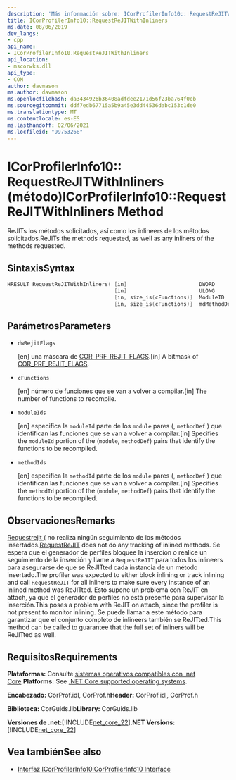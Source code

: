 ```yaml
---
description: 'Más información sobre: ICorProfilerInfo10:: RequestReJITWithInliners (método)'
title: ICorProfilerInfo10::RequestReJITWithInliners
ms.date: 08/06/2019
dev_langs:
- cpp
api_name:
- ICorProfilerInfo10.RequestReJITWithInliners
api_location:
- mscorwks.dll
api_type:
- COM
author: davmason
ms.author: davmason
ms.openlocfilehash: da3434926b36408adfdee2171d56f23ba764f0eb
ms.sourcegitcommit: ddf7edb67715a5b9a45e3dd44536dabc153c1de0
ms.translationtype: MT
ms.contentlocale: es-ES
ms.lasthandoff: 02/06/2021
ms.locfileid: "99753268"
---
```

# <a name="icorprofilerinfo10requestrejitwithinliners-method"></a><span data-ttu-id="327f3-103">ICorProfilerInfo10:: RequestReJITWithInliners (método)</span><span class="sxs-lookup"><span data-stu-id="327f3-103">ICorProfilerInfo10::RequestReJITWithInliners Method</span></span>

<span data-ttu-id="327f3-104">ReJITs los métodos solicitados, así como los inlineers de los métodos solicitados.</span><span class="sxs-lookup"><span data-stu-id="327f3-104">ReJITs the methods requested, as well as any inliners of the methods requested.</span></span>

## <a name="syntax"></a><span data-ttu-id="327f3-105">Sintaxis</span><span class="sxs-lookup"><span data-stu-id="327f3-105">Syntax</span></span>

```cpp
HRESULT RequestReJITWithInliners( [in]                       DWORD       dwRejitFlags,
                                  [in]                       ULONG       cFunctions,
                                  [in, size_is(cFunctions)]  ModuleID    moduleIds[],
                                  [in, size_is(cFunctions)]  mdMethodDef methodIds[]);
```

## <a name="parameters"></a><span data-ttu-id="327f3-106">Parámetros</span><span class="sxs-lookup"><span data-stu-id="327f3-106">Parameters</span></span>

- `dwRejitFlags`

  <span data-ttu-id="327f3-107">\[en] una máscara de [COR_PRF_REJIT_FLAGS](cor-prf-rejit-flags-enumeration.md).</span><span class="sxs-lookup"><span data-stu-id="327f3-107">\[in] A bitmask of [COR_PRF_REJIT_FLAGS](cor-prf-rejit-flags-enumeration.md).</span></span>

- `cFunctions`

  <span data-ttu-id="327f3-108">\[en] número de funciones que se van a volver a compilar.</span><span class="sxs-lookup"><span data-stu-id="327f3-108">\[in] The number of functions to recompile.</span></span>

- `moduleIds`

  <span data-ttu-id="327f3-109">\[en] especifica la `moduleId` parte de los `module` pares (, `methodDef` ) que identifican las funciones que se van a volver a compilar.</span><span class="sxs-lookup"><span data-stu-id="327f3-109">\[in] Specifies the `moduleId` portion of the (`module`, `methodDef`) pairs that identify the functions to be recompiled.</span></span>

- `methodIds`

  <span data-ttu-id="327f3-110">\[en] especifica la `methodId` parte de los `module` pares (, `methodDef` ) que identifican las funciones que se van a volver a compilar.</span><span class="sxs-lookup"><span data-stu-id="327f3-110">\[in] Specifies the `methodId` portion of the (`module`, `methodDef`) pairs that identify the functions to be recompiled.</span></span>

## <a name="remarks"></a><span data-ttu-id="327f3-111">Observaciones</span><span class="sxs-lookup"><span data-stu-id="327f3-111">Remarks</span></span>

<span data-ttu-id="327f3-112">[Requestrejit (](icorprofilerinfo4-requestrejit-method.md) no realiza ningún seguimiento de los métodos insertados.</span><span class="sxs-lookup"><span data-stu-id="327f3-112">[RequestReJIT](icorprofilerinfo4-requestrejit-method.md) does not do any tracking of inlined methods.</span></span> <span data-ttu-id="327f3-113">Se espera que el generador de perfiles bloquee la inserción o realice un seguimiento de la inserción y llame a `RequestReJIT` para todos los inlineers para asegurarse de que se ReJITted cada instancia de un método insertado.</span><span class="sxs-lookup"><span data-stu-id="327f3-113">The profiler was expected to either block inlining or track inlining and call `RequestReJIT` for all inliners to make sure every instance of an inlined method was ReJITted.</span></span> <span data-ttu-id="327f3-114">Esto supone un problema con ReJIT en attach, ya que el generador de perfiles no está presente para supervisar la inserción.</span><span class="sxs-lookup"><span data-stu-id="327f3-114">This poses a problem with ReJIT on attach, since the profiler is not present to monitor inlining.</span></span> <span data-ttu-id="327f3-115">Se puede llamar a este método para garantizar que el conjunto completo de inlineers también se ReJITted.</span><span class="sxs-lookup"><span data-stu-id="327f3-115">This method can be called to guarantee that the full set of inliners will be ReJITted as well.</span></span>

## <a name="requirements"></a><span data-ttu-id="327f3-116">Requisitos</span><span class="sxs-lookup"><span data-stu-id="327f3-116">Requirements</span></span>

<span data-ttu-id="327f3-117">**Plataformas:** Consulte [sistemas operativos compatibles con .net Core](../../../core/install/windows.md?pivots=os-windows).</span><span class="sxs-lookup"><span data-stu-id="327f3-117">**Platforms:** See [.NET Core supported operating systems](../../../core/install/windows.md?pivots=os-windows).</span></span>

<span data-ttu-id="327f3-118">**Encabezado:** CorProf.idl, CorProf.h</span><span class="sxs-lookup"><span data-stu-id="327f3-118">**Header:** CorProf.idl, CorProf.h</span></span>

<span data-ttu-id="327f3-119">**Biblioteca:** CorGuids.lib</span><span class="sxs-lookup"><span data-stu-id="327f3-119">**Library:** CorGuids.lib</span></span>

<span data-ttu-id="327f3-120">**Versiones de .net:**[!INCLUDE[net_core_22](../../../../includes/net-core-30-md.md)]</span><span class="sxs-lookup"><span data-stu-id="327f3-120">**.NET Versions:** [!INCLUDE[net_core_22](../../../../includes/net-core-30-md.md)]</span></span>

## <a name="see-also"></a><span data-ttu-id="327f3-121">Vea también</span><span class="sxs-lookup"><span data-stu-id="327f3-121">See also</span></span>

- [<span data-ttu-id="327f3-122">Interfaz ICorProfilerInfo10</span><span class="sxs-lookup"><span data-stu-id="327f3-122">ICorProfilerInfo10 Interface</span></span>](icorprofilerinfo10-interface.md)
